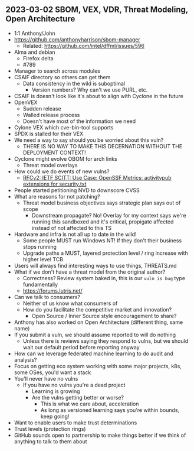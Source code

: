 ## 2023-03-02 SBOM, VEX, VDR, Threat Modeling, Open Architecture

- 1:1 Anthony/John
- https://github.com/anthonyharrison/sbom-manager
  - Related: https://github.com/intel/dffml/issues/596
- Alma and debian
  - Firefox delta
  - #789
- Manager to search across modules
- CSAIF directory so others can get them
  - Data consistency in the wild is suboptimal
    - Version numbers? Why can't we use PURL, etc.
- CSAIF is doesn't look like it's about to align with Cyclone in the future
- OpenVEX
  - Sudden release
  - Walled release process
  - Doesn't have most of the information we need
- Cylone VEX which cve-bin-tool supports
- SPDX is stalled for their VEX
- We need a way to say should you be worried about this vuln?
  - THERE IS NO WAY TO MAKE THIS DECERNATION WITHOUT THE DEPLOYMENT CONTEXT!
- Cyclone might evolve OBOM for arch links
  - Threat model overlays
- How could we do events of new vulns?
  - [RFCv2: IETF SCITT: Use Case: OpenSSF Metrics: activitypub extensions for security.txt](https://github.com/ietf-scitt/use-cases/blob/22afd537180d6c6b2d5ec4db0096f0706cb2b6bc/openssf_metrics.md)
- People started petitioning NVD to downscore CVSS
- What are reasons for not patching?
  - Threat model business objectives says strategic plan says out of scope
    - Downstream propagate? No! Overlay for my context says we're running this sandboxed and it's critical, propigate affected instead of not affected to this TS
- Hardware and infra is not all up to date in the wild!
  - Some people MUST run Windows NT! If they don't their business stops running
  - Upgrade paths a MUST, layered protection level / ring increase with higher level TCB
- Users will always find interesting ways to use things, THREATS.md
- What if we don't have a threat model from the original author?
  - Correctness? Review system baked in, this is our `vuln is bug` type fundamentally
  - https://forums.lutris.net/
- Can we talk to consumers?
  - Neither of us know what consumers of 
  - How do you facilitate the competitive market and innovation?
    - Open Source / Inner Source style encouragement to share?
- Anthony has also worked on Open Architecture (different thing, same name)
- If you submit a vuln, we should assume reported to will do nothing
  - Unless there is reviews saying they respond to vulns, but we should wait our default period before reporting anyway
- How can we leverage federated machine learning to do audit and analysis?
- Focus on getting eco system working with some major projects, k8s, some OSes, you'd want a stack
- You'll never have no vulns
  - If you have no vulns you're a dead project
    - Learning is growing
    - Are the vulns getting better or worse?
      - This is what we care about, acceleration
      - As long as versioned learning says you're within bounds, keep going!
- Want to enable users to make trust determinations
- Trust levels (protection rings)
- GitHub sounds open to partnership to make things better if we think of anything to talk to them about